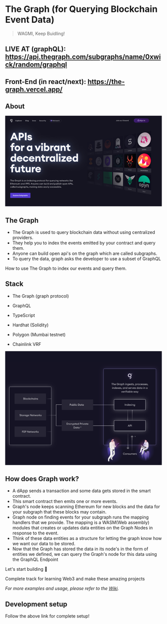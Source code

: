 # The Graph (for Querying Blockchain Event Data)
> WAGMI, Keep Buidling!

## LIVE AT (graphQL): https://api.thegraph.com/subgraphs/name/0xwick/random/graphql
## Front-End (in react/next): https://the-graph.vercel.app/

## About

![logo](https://github.com/0xWick/TheGraph/blob/03524bff10f500d13616b0d40a74ed74fa83087e/graph-dapp/public/1%20(1).png)

## The Graph

* The Graph is used to query blockchain data without using centralized providers.
* They help you to index the events emitted by your contract and query them.
* Anyone can build open api's on the graph which are called subgraphs.
* To query the data, graph asks the developer to use a subset of GraphQL

How to use The Graph to index our events and query them.

## Stack

* The Graph (graph protocol)
* GraphQL
* TypeScript

* Hardhat (Solidity)
* Polygon (Mumbai testnet)
* Chainlink VRF

![logo](https://github.com/0xWick/TheGraph/blob/03524bff10f500d13616b0d40a74ed74fa83087e/graph-dapp/public/1%20(2).png)

## How does Graph work?

* A dApp sends a transaction and some data gets stored in the smart contract.
* This smart contract then emits one or more events.
* Graph's node keeps scanning Ethereum for new blocks and the data for your subgraph that these blocks may contain.
* Graph node on finding events for your subgraph runs the mapping handlers that we provide. The mapping is a WASM(Web assembly)
  modules that creates or updates data entities on the Graph Nodes in response to the event.
* Think of these data entities as a structure for letting the graph know how we want our data to be stored.
* Now that the Graph has stored the data in its node's in the form of entities we defined, we can query the
  Graph's node for this data using the GraphQL Endpoint

Let's start building 🚀

Complete track for learning Web3 and make these amazing projects

_For more examples and usage, please refer to the [Wiki][wiki]._

## Development setup

Follow the above link for complete setup!

<!-- Markdown link & img dfn's -->
[wiki]:  https://www.learnweb3.io/tracks/sophomore
